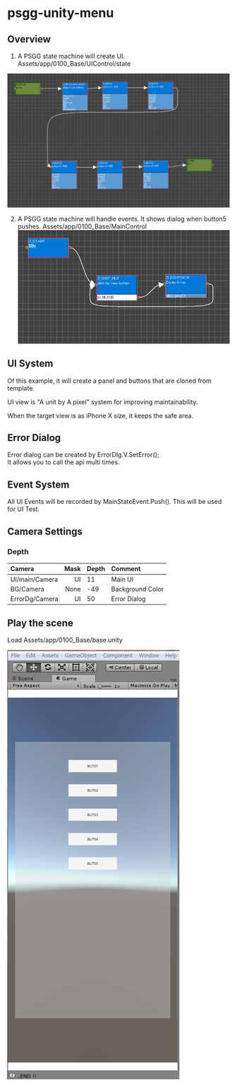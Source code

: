 # psgg-unity-menu

## Overview

1. A PSGG state machine will create UI.  
Assets/app/0100_Base/UIControl/state

![UI state machine](https://raw.githubusercontent.com/NNNIC/psgg-unity-menu/master/web/ui.png)

2. A PSGG state machine will handle events.
It shows dialog when button5 pushes.
Assets/app/0100_Base/MainControl  
![Main state machine](https://raw.githubusercontent.com/NNNIC/psgg-unity-menu/master/web/main.png)

## UI System

Of this example, it will create a panel and buttons that are cloned from template.

UI view is "A unit by A pixel" system for improving maintainability.

When the target view is as iPhone X size, it keeps the safe area.

## Error Dialog

Error dialog can be created by ErrorDlg.V.SetError();  
It allows you to call the api multi times.

## Event System

All UI Events will be recorded by MainStateEvent.Push().
This will be used for UI Test.

## Camera Settings

### Depth

|Camera|Mask|Depth|Comment|
|:--|--:|:--|:--|
|UI/main/Camera|UI|11| Main UI |
|BG/Camera |None|-49|Background Color|
|ErrorDg/Camera|UI|50| Error Dialog|

## Play the scene

Load Assets/app/0100_Base/base.unity

![app](https://raw.githubusercontent.com/NNNIC/psgg-unity-menu/master/web/ap.png)

